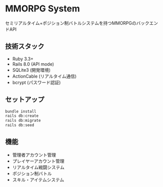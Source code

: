 # MMORPG System

セミリアルタイム+ポジション制バトルシステムを持つMMORPGのバックエンドAPI

## 技術スタック

* Ruby 3.3+
* Rails 8.0 (API mode)
* SQLite3 (開発環境)
* ActionCable (リアルタイム通信)
* bcrypt (パスワード認証)

## セットアップ

```bash
bundle install
rails db:create
rails db:migrate
rails db:seed
```

## 機能

- 管理者アカウント管理
- プレイヤーアカウント管理
- リアルタイム戦闘システム
- ポジション制バトル
- スキル・アイテムシステム
